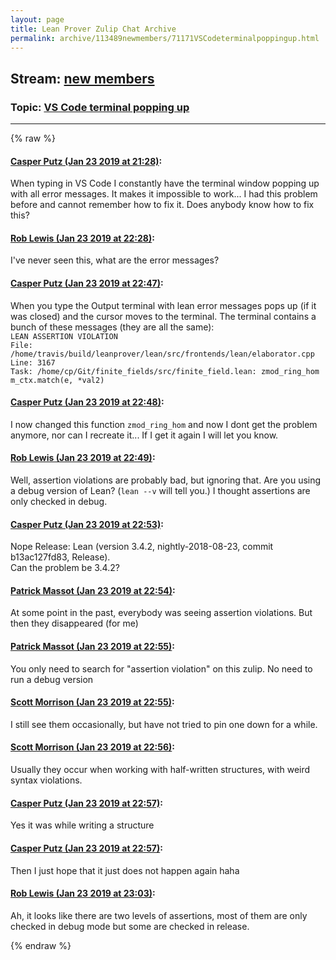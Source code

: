 ```yaml
---
layout: page
title: Lean Prover Zulip Chat Archive 
permalink: archive/113489newmembers/71171VSCodeterminalpoppingup.html
---
```


## Stream: [new members](index.html)
### Topic: [VS Code terminal popping up](71171VSCodeterminalpoppingup.html)

---


{% raw %}
#### [ Casper Putz (Jan 23 2019 at 21:28)](https://leanprover.zulipchat.com/#narrow/stream/113489-new%20members/topic/VS%20Code%20terminal%20popping%20up/near/156722159):
<p>When typing in VS Code I constantly have the terminal window popping up with all error messages. It makes it impossible to work... I had this problem before and cannot remember how to fix it. Does anybody know how to fix this?</p>

#### [ Rob Lewis (Jan 23 2019 at 22:28)](https://leanprover.zulipchat.com/#narrow/stream/113489-new%20members/topic/VS%20Code%20terminal%20popping%20up/near/156726759):
<p>I've never seen this, what are the error messages?</p>

#### [ Casper Putz (Jan 23 2019 at 22:47)](https://leanprover.zulipchat.com/#narrow/stream/113489-new%20members/topic/VS%20Code%20terminal%20popping%20up/near/156728064):
<p>When you type the Output terminal with lean error messages pops up (if it was closed) and the cursor moves to the terminal. The terminal contains a bunch of these messages (they are all the same):<br>
<code>LEAN ASSERTION VIOLATION
File: /home/travis/build/leanprover/lean/src/frontends/lean/elaborator.cpp
Line: 3167
Task: /home/cp/Git/finite_fields/src/finite_field.lean: zmod_ring_hom
m_ctx.match(e, *val2)</code></p>

#### [ Casper Putz (Jan 23 2019 at 22:48)](https://leanprover.zulipchat.com/#narrow/stream/113489-new%20members/topic/VS%20Code%20terminal%20popping%20up/near/156728181):
<p>I now changed this function <code>zmod_ring_hom</code> and now I dont get the problem anymore, nor can I recreate it... If I get it again I will let you know.</p>

#### [ Rob Lewis (Jan 23 2019 at 22:49)](https://leanprover.zulipchat.com/#narrow/stream/113489-new%20members/topic/VS%20Code%20terminal%20popping%20up/near/156728216):
<p>Well, assertion violations are probably bad, but ignoring that. Are you using a debug version of Lean? (<code>lean --v</code> will tell you.) I thought assertions are only checked in debug.</p>

#### [ Casper Putz (Jan 23 2019 at 22:53)](https://leanprover.zulipchat.com/#narrow/stream/113489-new%20members/topic/VS%20Code%20terminal%20popping%20up/near/156728480):
<p>Nope Release: Lean (version 3.4.2, nightly-2018-08-23, commit b13ac127fd83, Release).<br>
Can the problem be 3.4.2?</p>

#### [ Patrick Massot (Jan 23 2019 at 22:54)](https://leanprover.zulipchat.com/#narrow/stream/113489-new%20members/topic/VS%20Code%20terminal%20popping%20up/near/156728562):
<p>At some point in the past, everybody was seeing assertion violations. But then they disappeared (for me)</p>

#### [ Patrick Massot (Jan 23 2019 at 22:55)](https://leanprover.zulipchat.com/#narrow/stream/113489-new%20members/topic/VS%20Code%20terminal%20popping%20up/near/156728642):
<p>You only need to search for "assertion violation" on this zulip. No need to run a debug version</p>

#### [ Scott Morrison (Jan 23 2019 at 22:55)](https://leanprover.zulipchat.com/#narrow/stream/113489-new%20members/topic/VS%20Code%20terminal%20popping%20up/near/156728662):
<p>I still see them occasionally, but have not tried to pin one down for a while.</p>

#### [ Scott Morrison (Jan 23 2019 at 22:56)](https://leanprover.zulipchat.com/#narrow/stream/113489-new%20members/topic/VS%20Code%20terminal%20popping%20up/near/156728722):
<p>Usually they occur when working with half-written structures, with weird syntax violations.</p>

#### [ Casper Putz (Jan 23 2019 at 22:57)](https://leanprover.zulipchat.com/#narrow/stream/113489-new%20members/topic/VS%20Code%20terminal%20popping%20up/near/156728792):
<p>Yes it was while writing a structure</p>

#### [ Casper Putz (Jan 23 2019 at 22:57)](https://leanprover.zulipchat.com/#narrow/stream/113489-new%20members/topic/VS%20Code%20terminal%20popping%20up/near/156728817):
<p>Then I just hope that it just does not happen again haha</p>

#### [ Rob Lewis (Jan 23 2019 at 23:03)](https://leanprover.zulipchat.com/#narrow/stream/113489-new%20members/topic/VS%20Code%20terminal%20popping%20up/near/156729271):
<p>Ah, it looks like there are two levels of assertions, most of them are only checked in debug mode but some are checked in release.</p>


{% endraw %}

